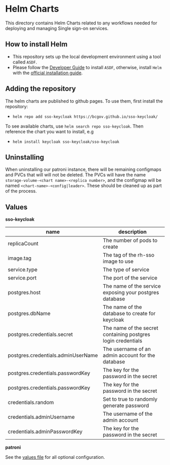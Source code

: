 # Helm Charts

This directory contains Helm Charts related to any workflows needed for deploying and managing Single sign-on services.

## How to install Helm

- This repository sets up the local development environment using a tool called `ASDF`.
- Please follow the [Developer Guide](../docs/developer-guide.md) to install `ASDF`, otherwise,
  install `Helm` with the [official installation guide](https://helm.sh/docs/intro/install/).

## Adding the repository

The helm charts are published to github pages. To use them, first install the repository:

- `helm repo add sso-keycloak https://bcgov.github.io/sso-keycloak/`

To see available charts, use `helm search repo sso-keycloak`.
Then reference the chart you want to install, e.g

- `helm install keycloak sso-keycloak/sso-keycloak`

## Uninstalling

When uninstalling our patroni instance, there will be remaining configmaps and PVCs that will will not be deleted. The PVCs
will have the name `storage-volume-<chart name>-<replica number>`, and the configmap will be named `<chart-name>-<config|leader>`.
These should be cleaned up as part of the process.

## Values

**sso-keycloak**

name | description
---- | ----
replicaCount | The number of pods to create
image.tag    | The tag of the rh-sso image to use
service.type | The type of service
service.port | The port of the service
postgres.host | The name of the service exposing your postgres database
postgres.dbName | The name of the database to create for keycloak
postgres.credentials.secret | The name of the secret containing postgres login credentials
postgres.credentials.adminUserName | The username of an admin account for the database
postgres.credentials.passwordKey | The key for the password in the secret
postgres.credentials.passwordKey | The key for the password in the secret
credentials.random | Set to true to randomly generate password
credentials.adminUsername | The username of the admin account
credentials.adminPasswordKey | The key for the password in the secret

**patroni**

See the [values file](./patroni/values.yaml) for all optional configuration.
